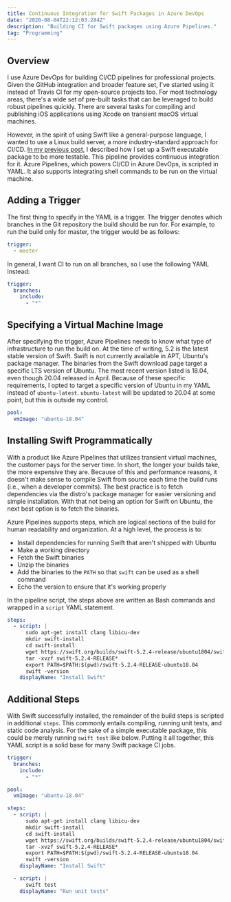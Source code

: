 ```yaml
---
title: Continuous Integration for Swift Packages in Azure DevOps
date: "2020-08-04T22:12:03.284Z"
description: "Building CI for Swift packages using Azure Pipelines."
tag: "Programming"
---
```


## Overview

I use Azure DevOps for building CI/CD pipelines for professional projects. Given the GitHub integration and broader feature set, I've started using it instead of Travis CI for my open-source projects too. For most technology areas, there's a wide set of pre-built tasks that can be leveraged to build robust pipelines quickly. There are several tasks for compiling and publishing iOS applications using Xcode on transient macOS virtual machines.

However, in the spirit of using Swift like a general-purpose language, I wanted to use a Linux build server, a more industry-standard approach for CI/CD. [In my previous post](/writing/swift-executables-with-unit-tests), I described how I set up a Swift executable package to be more testable. This pipeline provides continuous integration for it. Azure Pipelines, which powers CI/CD in Azure DevOps, is scripted in YAML. It also supports integrating shell commands to be run on the virtual machine.

## Adding a Trigger

The first thing to specify in the YAML is a trigger. The trigger denotes which branches in the Git repository the build should be run for. For example, to run the build only for master, the trigger would be as follows:

```yaml
trigger:
  - master
```

In general, I want CI to run on all branches, so I use the following YAML instead:

```yaml
trigger:
  branches:
    include:
      - "*"
```

## Specifying a Virtual Machine Image

After specifying the trigger, Azure Pipelines needs to know what type of infrastructure to run the build on. At the time of writing, 5.2 is the latest stable version of Swift. Swift is not currently available in APT, Ubuntu's package manager. The binaries from the Swift download page target a specific LTS version of Ubuntu. The most recent version listed is 18.04, even though 20.04 released in April. Because of these specific requirements, I opted to target a specific version of Ubuntu in my YAML instead of `ubuntu-latest`. `ubuntu-latest` will be updated to 20.04 at some point, but this is outside my control.

```yaml
pool:
  vmImage: "ubuntu-18.04"
```

## Installing Swift Programmatically

With a product like Azure Pipelines that utilizes transient virtual machines, the customer pays for the server time. In short, the longer your builds take, the more expensive they are. Because of this and performance reasons, it doesn't make sense to compile Swift from source each time the build runs (i.e., when a developer commits). The best practice is to fetch dependencies via the distro's package manager for easier versioning and simple installation. With that not being an option for Swift on Ubuntu, the next best option is to fetch the binaries.

Azure Pipelines supports steps, which are logical sections of the build for human readability and organization. At a high level, the process is to:

- Install dependencies for running Swift that aren't shipped with Ubuntu
- Make a working directory
- Fetch the Swift binaries
- Unzip the binaries
- Add the binaries to the `PATH` so that `swift` can be used as a shell command
- Echo the version to ensure that it's working properly

In the pipeline script, the steps above are written as Bash commands and wrapped in a `script` YAML statement.

```yaml
steps:
  - script: |
      sudo apt-get install clang libicu-dev
      mkdir swift-install
      cd swift-install
      wget https://swift.org/builds/swift-5.2.4-release/ubuntu1804/swift-5.2.4-RELEASE/swift-5.2.4-RELEASE-ubuntu18.04.tar.gz
      tar -xvzf swift-5.2.4-RELEASE*
      export PATH=$PATH:$(pwd)/swift-5.2.4-RELEASE-ubuntu18.04
      swift -version
    displayName: "Install Swift"
```

## Additional Steps

With Swift successfully installed, the remainder of the build steps is scripted in additional `steps`. This commonly entails compiling, running unit tests, and static code analysis. For the sake of a simple executable package, this could be merely running `swift test` like below. Putting it all together, this YAML script is a solid base for many Swift package CI jobs.

```yaml
trigger:
  branches:
    include:
      - "*"

pool:
  vmImage: "ubuntu-18.04"

steps:
  - script: |
      sudo apt-get install clang libicu-dev
      mkdir swift-install
      cd swift-install
      wget https://swift.org/builds/swift-5.2.4-release/ubuntu1804/swift-5.2.4-RELEASE/swift-5.2.4-RELEASE-ubuntu18.04.tar.gz
      tar -xvzf swift-5.2.4-RELEASE*
      export PATH=$PATH:$(pwd)/swift-5.2.4-RELEASE-ubuntu18.04
      swift -version
    displayName: "Install Swift"

  - script: |
      swift test
    displayName: "Run unit tests"
```
